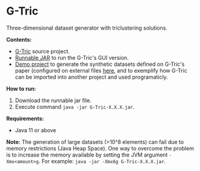 # G-Tric
Three-dimensional dataset generator with triclustering solutions.

**Contents:**
- [G-Tric](https://github.com/jplobo1313/G-Tric/tree/master/G-Tric) source project.
- [Runnable JAR](https://github.com/jplobo1313/G-Tric/tree/master/Executable%20JAR) to run the G-Tric's GUI version.
- [Demo project](https://github.com/jplobo1313/G-Tric/tree/master/Demo/G-Tric-Demo) to generate the synthetic datasets defined on G-Tric's paper (configured on external files [here](https://github.com/jplobo1313/G-Tric/tree/master/Demo/G-Tric-Demo/config_files), and to exemplify how G-Tric can be imported into another project and used programaticly.

**How to run:**
1. Download the runnable jar file.
2. Execute command `java -jar G-Tric-X.X.X.jar`.

**Requirements:**
- Java 11 or above

**Note:** The generation of large datasets (>10^8 elements) can fail due to memory restrictions (Java Heap Space). One way to overcome the problem is to increase the memory available by setting the JVM argument `-Xmx<amount>g`. For example: `java -jar -Xmx6g G-Tric-X.X.X.jar`.
